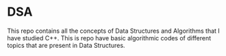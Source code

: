 # DSA
This repo contains all the concepts of Data Structures and Algorithms that I have studied C++.
This is repo have basic algorithmic codes of different topics that are present in Data Structures.
